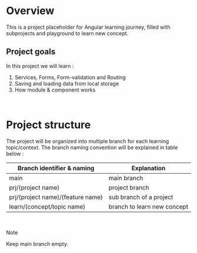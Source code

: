 # Overview
This is a project placeholder for Angular learning journey, filled with subprojects and playground to learn new concept.
&nbsp;
&nbsp;

## Project goals
In this project we will learn :
1. Services, Forms, Form-validation and Routing
2. Saving and loading data from local storage
3. How module & component works

&nbsp;
&nbsp;

# Project structure
The project will be organized into multiple branch for each learning topic/context.
The branch naming convention will be explained in table below :

| Branch identifier & naming  | Explanation |
| ------------- | ------------- |
| main | main branch|
| prj/(project name)  | project branch  |
| prj/(project name)/(feature name)  | sub branch of a project  |
| learn/(concept/topic name)  | branch to learn new concept  |

&nbsp;
&nbsp;

> [!NOTE]
> Keep main branch empty.
